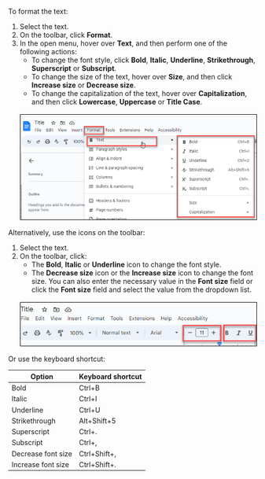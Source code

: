 To format the text:

1. Select the text.
2. On the toolbar, click **Format**.
3. In the open menu, hover over **Text**, and then perform one of the following actions:
    - To change the font style, click **Bold**, **Italic**, **Underline**, **Strikethrough**, **Superscript** or **Subscript**.
    - To change the size of the text, hover over **Size**, and then click **Increase size** or **Decrease size**.
    - To change the capitalization of the text, hover over **Capitalization**, and then click **Lowercase**, **Uppercase** or **Title Case**.</br>
    </br>
    <img style='border:1px solid #000000' src="/src/img/format-text.png" alt="format-text">
    
Alternatively, use the icons on the toolbar:

1. Select the text.
2. On the toolbar, click:
    - The **Bold**, **Italic** or **Underline** icon to change the font style.
    - The **Decrease size** icon or the **Increase size** icon to change the font size. You can also enter the necessary value in the **Font size** field or click the **Font size** field and select the value from the dropdown list.</br>
    </br>
    <img style='border:1px solid #000000' src="/src/img/format-text-icons.png" alt="format-text-icons">

Or use the keyboard shortcut:

| Option             | Keyboard shortcut |
|--------------------|-------------------|
| Bold               | Ctrl+B            |
| Italic             | Ctrl+I            |
| Underline          | Ctrl+U            |
| Strikethrough      | Alt+Shift+5       |
| Superscript        | Ctrl+.            |
| Subscript          | Ctrl+,            |
| Decrease font size | Ctrl+Shift+,      |
| Increase font size | Ctrl+Shift+.      |
